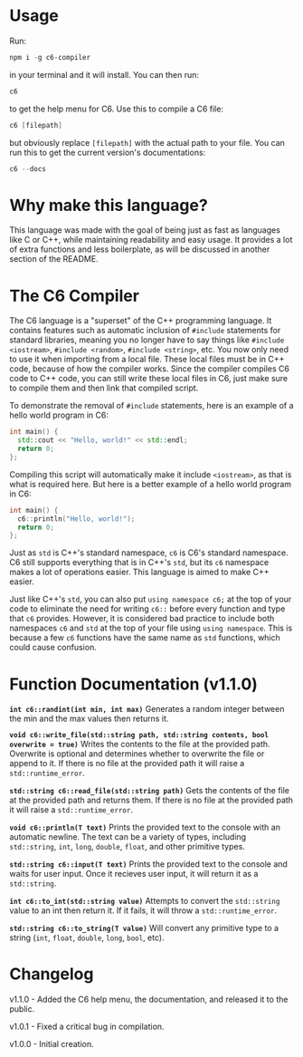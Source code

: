 # Usage

Run:
```powershell
npm i -g c6-compiler
```
in your terminal and it will install.
You can then run:
```powershell
c6
```
to get the help menu for C6. Use this to compile a C6 file:
```powershell
c6 [filepath]
```
but obviously replace `[filepath]` with the actual path to your file. You can run this to get the current version's documentations:
```powershell
c6 --docs
```

# Why make this language?
This language was made with the goal of being just as fast as languages like C or C++, while maintaining readability
and easy usage. It provides a lot of extra functions and less boilerplate, as will be discussed in another section of the README.

# The C6 Compiler
The C6 language is a "superset" of the C++ programming language. It contains features such as automatic inclusion of
`#include` statements for standard libraries, meaning you no longer have to say things like `#include <iostream>`,
`#include <random>`, `#include <string>`, etc. You now only need to use it when importing from a local file. These
local files must be in C++ code, because of how the compiler works. Since the compiler compiles C6 code to C++ code,
you can still write these local files in C6, just make sure to compile them and then link that compiled script.

To demonstrate the removal of `#include` statements, here is an example of a hello world program in C6:
```cpp
int main() {
  std::cout << "Hello, world!" << std::endl;
  return 0;
};
```
Compiling this script will automatically make it include `<iostream>`, as that is what is required here.
But here is a better example of a hello world program in C6:

```cpp
int main() {
  c6::println("Hello, world!");
  return 0;
};
```
Just as `std` is C++'s standard namespace, `c6` is C6's standard namespace. C6 still supports everything that is
in C++'s `std`, but its `c6` namespace makes a lot of operations easier. This language is aimed to make C++ easier.

Just like C++'s `std`, you can also put `using namespace c6;` at the top of your code to eliminate the need for writing
`c6::` before every function and type that `c6` provides. However, it is considered bad practice to include both namespaces
`c6` and `std` at the top of your file using `using namespace`. This is because a few `c6` functions have the same name as
`std` functions, which could cause confusion.

# Function Documentation (v1.1.0)

**`int c6::randint(int min, int max)`**
Generates a random integer between the min and the max values then returns it.

**`void c6::write_file(std::string path, std::string contents, bool overwrite = true)`**
Writes the contents to the file at the provided path. Overwrite is optional and determines whether to overwrite
the file or append to it. If there is no file at the provided path it will raise a `std::runtime_error`.

**`std::string c6::read_file(std::string path)`**
Gets the contents of the file at the provided path and returns them. If there is no file at the provided
path it will raise a `std::runtime_error`.

**`void c6::println(T text)`**
Prints the provided text to the console with an automatic newline. The text can be a variety of types, including
`std::string`, `int`, `long`, `double`, `float`, and other primitive types.

**`std::string c6::input(T text)`**
Prints the provided text to the console and waits for user input. Once it recieves user input, it will return it as a `std::string`.

**`int c6::to_int(std::string value)`**
Attempts to convert the `std::string` value to an int then return it. If it fails, it will throw a `std::runtime_error`.

**`std::string c6::to_string(T value)`**
Will convert any primitive type to a string (`int`, `float`, `double`, `long`, `bool`, etc).

# Changelog

v1.1.0 - Added the C6 help menu, the documentation, and released it to the public.

v1.0.1 - Fixed a critical bug in compilation.

v1.0.0 - Initial creation.
